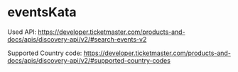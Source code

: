 # eventsKata
Used API: https://developer.ticketmaster.com/products-and-docs/apis/discovery-api/v2/#search-events-v2

Supported Country code: https://developer.ticketmaster.com/products-and-docs/apis/discovery-api/v2/#supported-country-codes 